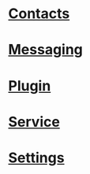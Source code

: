 # [Contacts](TelegramContacts.md)
# [Messaging](TelegramMessaging.md)
# [Plugin](TelegramPlugin.md)
# [Service](TelegramService.md)
# [Settings](TelegramSettings.md)

